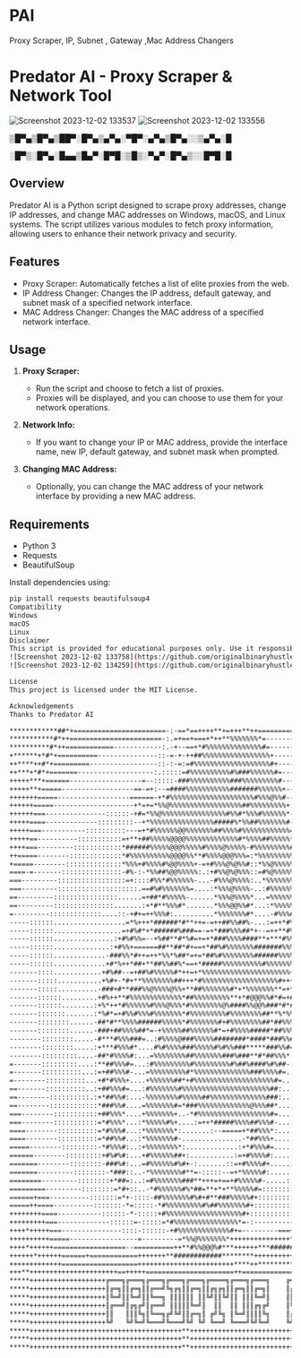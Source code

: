 
# PAI
Proxy Scraper, IP, Subnet , Gateway ,Mac Address Changers
# Predator AI - Proxy Scraper & Network Tool
![Screenshot 2023-12-02 133537](https://github.com/originalbinaryhustler/PAI/assets/118463945/d7dcdaff-8910-42b5-9514-cd55b9e6bca8)
![Screenshot 2023-12-02 133556](https://github.com/originalbinaryhustler/PAI/assets/118463945/326ac03b-81b4-40ba-b75f-5249ec88749e)


 ▒█▀▄▒█▀▄▒██▀░█▀▄▒▄▀▄░▀█▀░▄▀▄▒█▀▄░░▒▄▀▄░█
 
 ░█▀▒░█▀▄░█▄▄▒█▄▀░█▀█░▒█▒░▀▄▀░█▀▄▒░░█▀█░█

## Overview

Predator AI is a Python script designed to scrape proxy addresses, change IP addresses, and change MAC addresses on Windows, macOS, and Linux systems. The script utilizes various modules to fetch proxy information, allowing users to enhance their network privacy and security.

## Features

- Proxy Scraper: Automatically fetches a list of elite proxies from the web.
- IP Address Changer: Changes the IP address, default gateway, and subnet mask of a specified network interface.
- MAC Address Changer: Changes the MAC address of a specified network interface.

## Usage

1. **Proxy Scraper:**
    - Run the script and choose to fetch a list of proxies.
    - Proxies will be displayed, and you can choose to use them for your network operations.

2. **Network Info:**
    - If you want to change your IP or MAC address, provide the interface name, new IP, default gateway, and subnet mask when prompted.

3. **Changing MAC Address:**
    - Optionally, you can change the MAC address of your network interface by providing a new MAC address.

## Requirements

- Python 3
- Requests
- BeautifulSoup

Install dependencies using:

```bash
pip install requests beautifulsoup4
Compatibility
Windows
macOS
Linux
Disclaimer
This script is provided for educational purposes only. Use it responsibly and respect the terms of service of the networks you operate on.
![Screenshot 2023-12-02 133758](https://github.com/originalbinaryhustler/PAI/assets/118463945/a02f8762-ed9f-400a-a34a-79d9dd90202e)
![Screenshot 2023-12-02 134259](https://github.com/originalbinaryhustler/PAI/assets/118463945/c2c4937c-3c1c-4754-8197-687e7a83316b)

License
This project is licensed under the MIT License.

Acknowledgements
Thanks to Predator AI

************##*+=======================-:-==*==++++**+=+++**++===============================++=====
***********#*++=======================-:.=+==+===+*++**%%%%%%%*=-------------================++==+==
**********#*++============------------:.-+--==+*#%%%%%%%%%%%%%%#=---------------------=======++=====
+******+*#*+==========---------------::-=-+-++##%%%%%%%%%%%%%%%%%+-----------------------====++=====
++****++#*+=========-----------------::-:-=:=#%%%%%%%%%%%%%%%%%%%#+-------------------------==+=====
++***+*#*+=======-------------------:.:::::=#%%%%%%%%%%#%###%%%%%%#=------------------------==+=====
+++++***+======------------------=--:::::-###%%%%%%%%%%###%%%%%%%%%#-------------------------=+=====
+++++**+=====------------------==-=+:--=####%%%%%%%%%%%#######%%%%%%+------------------------=**====
+++++++=====------------------======-+*#%%%%%%%%%%%%%%%%%%%%%#%%%@%%#--::::-------------------=**===
++++++=====--------------------+*=+=*%%@%%%%%%%%%%%%%%%%%%##%%%%%%%%%+:::::::::::::::----------=**==
++++++===---------------::::::-+#=*%%@%%%%%%%%%%%%%%%%#%%#*%%%#%%%%%%*-::::::::::::::::::-------=*+=
+++++====-------------:::::::::--+*%%%%%%%%%%%%%%%%#####%*%%##%%%%%%%#-::::::::::::::::::::------===
+++++===-----------::::::::::---=+*#%%%%%%@@%%%%%%%##%%%%#%%%%%%%%%%%%=::::::::::::::::::::::----===
+++++==----------:::::::::::=+**+##%%%%%@@@@%%%%%%%%%%%%%#*%%%%##%%%%%*:::::::::::::::::::::::----==
++++===---------::::::::::::*######%%%%%@@@%%%%%#%%%%@%%%%%-#%%%%%%%%%#-::::::::::::::::::::::::--==
++=====--------:::::::::::::*#%%%%%%%%%%@@@@%%**#%%%%@@@%%%=:*%%%%%%%%%*::::::::::::::::::::::::--==
+=====--------::::::::::::::*%%%+#%%%%#%@@%%%%+-=+#%%%@%@%%#::*%%@%%%%%#-::::::::::::::::::::::::===
====-=-------:::::::::::::::-#%-:-*%%##%@@%%%%%:.:+#%%@%@%%%::=#%@%%%%%%+:.....::::::::::::::::::==-
===---------:::::::::::::::::=+::::#%%*#%%%%%%-...-#%%%@%%%%:..*%%%%%%%%%-..........:::::::::::::-==
===---------::::::::::::::::::::.==#%#%%%%%%%=....:*%%%@%%%%-..:#%%%%%%%%+:............::::::::::-=-
==---------::::::::::::::::......=+##*#%%%%%-......*%%%@%%%%*...=%%%%%%%%#-...............:::::::-=-
==---------:::::::::::::::.......:+*#**%%%#*.......*%%%@@%%#*...:*%%%%%%%%=.................:::::-=-
=---------:::::::::::::....::-+#+=++%%%#:..........*%%%%%%%#*....-#%%%#%%%*:.................::::-=-
-----::::::..................=*%+++*######*#**++=-=++##%%##%-...:=++*#%%%-.......................-=-
-----::::::.................=+#%#*+*######%###==-=+*###%%%##*+--=++**#%%+:::.....................-==
-----::::::...............:+#%#%%=--+%##**#*%#=+=+*###%%%%####**+***#%%%+*****=..................-==
-----::::::..............:+#%%+======##**##*#+==+*##%#%%%%%%%#######%%%##%%#%%#*-................-==
-----::::::.............-###%%*#++=++*%%*%##*=+=*##%#%%%%%%%%######%%%%%%%%%%%%%*+-..............-==
-----::::::.............+#*%++*##+**##%%##%*==+*#####%%%%%%%%%%#%%%%%%%%%%#*##%%###-.............-==
-------::::............+#%##--=+##%#%%%%%#*++=+*%%%%%%%%%%%%%%%%%%%%%%+****+::-+#%#*-............-==
-------:::::...........+%#+-*#+**%%%%%%%%##+++*#%%%%%%%%%%%%%%%%%%%#+++*+#*+++:.:+##*-...........-==
-------:::::..........-###+#**###%%@%%%%@%%+**##%%%%%%%#*+*%%%%%%%**=+**+*#+***=:.-*#+:..........-==
-------::::::.........+#%++**#%%%%%%%%%%%%%*##%%%%%%%%%**+*#@@@%%#*#=+#####*%##++:.:**=..........-==
-------::::::........:+%*++*#%%%%%%#%%%@%%%*#%%%%%%%%@%####%%@@%###*#*#%%%%%%#%+#+:.:**:.........-==
-------:::::::.......:*%#*=+#%%#%%%#%%%%%%%*#%%%%%%%%%#%%%%%%%%##**%*%%%%%%%%%%#%#=..:*-.........-==
-------::::::::......-##*#**%%%%######%%%%%*#%%%%%%%#+#%%%%%%%%##*##%%%%%###%%%%%##=..==.........-==
-------::::::::......-###+##%%%%##*=-+%%%%%##%%%%%%#*=+#%%%%#####*##%%%######%%%%%%#-.-+........:-==
--------::::::::.....-#***#%%%###=..:#%%%%@###%%%%%########*####*###%%#=**###%%%%%#**::*:.......:-==
--------::::::::.....:+***#%%%#*....#%#%%%%###%%%%%#%#%%###*****###%%#=..=*##%%%%%%%#=:+:.......:-==
--------:::::::::....-##*#%%%%#:...=%%%%%%%%##%%%%%%%###%###**#*##%%%*:...=*#%%%%%%%#+:-:.......:-==
=-------:::::::::....:**##%%%#=...:#%%%%%%%%%#%%%%%%%%%#%##%####%#%##-....:+#%%#%%%%#*-:........:-==
=-------::::::::::...:=+##%%%#-...=%%%%%%%%%#*%%%%%%%%%%%%%%###%%%%#=......:*%%%%%%%%#=.........:-==
=--------::::::::::...+#*#%%%+....+%%%%%%##*+#%%%%%%%%%%%%%%%%%%%%#=........+#%%##%%##=.........:-==
==-------::::::::::..:+##%%%#=...:#%%%%%%%#%%%%%%%%%%%%%%%%%%%%%%##:........:#%%%%%###+.........:-==
==--------::::::::::.:+*##%%#:...-%%%%%%%%#%%%%%##%%%%%%%%%%%%%%###:........:#%%%%####=........::===
==--------::::::::::::*###%%#....=%%%%%%%#=*###%%%%%%%%%%%%%@%%%##*.........:#%%%#*###=........::-==
===--------:::::::::::+##%%%*....+%%%%%%%+..-*#%%%%%%%%%%%%%%%%%%#=.........:#%%%#-*##+:......:::-==
===--------:::::::::::=*#%%%*...:*%%%%%#%+....:=++*#####%%%%##%%%#-.........:#%%%*:+##+:.....::::-==
====--------::::::::::=*#%%%#...:*%%%%%%%*:.......:--=====+*##%%%*:.........=#%%%+:-##=:....:::::-==
====--------::::::::::=*##%%#...:*%%%%%%%#-...............-*##%%%+..........*%%%#=.:*#=...:::::::-==
=====--------:::::::::-*#%%%#:..:+%%%%%%%%*:.............:+*#%%%#=.........-#%%%*:.:+#-::::::::::===
======--------:::::::::+#%#%#:...+#%%%%%%##+:...........:=+#%%%%#:........:*%%%%+:::=*-::::::::::===
=======--------::::::::-###%#:...=#%%%%%%#%#+-:.......::=+#%%%%#+........:+##%%*-:::=+:::::::::::===
=======---------::::::::-*###::..-*%%%%%%%%#**=-:::::--=+*%%%%%#:.......:+###%#=::::==::::::::::-===
========---------::::::::+*##=:..:=#%%%%%%%###**+++=+==+#%%%%%#-.....:::-#%###+:::::--::::::::::-===
=========---------::::::::=*#+::..-*#%%%%%%#%*##=**+*+**%%%%%#=:::::::::+####*-:::::--::::::::---===
======+===----------:::::::=*+-::::-##%%%%%%%#%#+#**###%%%%%#+::::::::::*###*-::::::-:::::::-----===
=====++====----------:::::::-*=:::::-*#%%%%%%%%%#%##%%%%%%%#+::::::::::-#***-:::::::::::---------===
++++++++====-----------::::::-*-:::::+#%%%%%%%%%%%%%%%%%%%#+:::::::::::+***-:::::----------------===
+++++++++===-------------::::::=-:::::=*#%%%%%%%%%%%%%%%%*=-:----------*#*=---------------------====
++++*+++++===---------------::::-::::::-+#%%%%%%%%%%%%%#+=---------===+*#+===------------========+==
++++++++++=====-----------------=---------=*%%@%%%%%%%*+++++++++++++++*%#*****++++++++=========+++==
++++*++++++==================--==========++**#%%@@@%#***++++++***########********************++*+===
++++++*++++++======+============+++++++**############********++++++++++++++++++++++++++++++++***++==
+++++++++++++===================++++++++++++++++++++++++****++****************+++++++++++++++**++===
+++**++++++++++++++++++++++==+++++======================++=====================-====****++++#*++++==
*****+++++++++++++++++++╔═══╗╔═══╗╔═══╗╔═══╗╔═══╗╔════╗╔═══╗╔═══╗    ╔═══╗╔══╗+++++++===++++++==+===
*****+++++++++++++++++++║╔═╗║║╔═╗║║╔══╝╚╗╔╗║║╔═╗║║╔╗╔╗║║╔═╗║║╔═╗║    ║╔═╗║╚╣╠╝+++++++===++++++==+===
*****+++++++++++++++++++║╚═╝║║╚═╝║║╚══╗ ║║║║║║ ║║╚╝║║╚╝║║ ║║║╚═╝║    ║║ ║║ ║║ +++++++===++++++==+===
*****+++++++++++++++++++║╔══╝║╔╗╔╝║╔══╝ ║║║║║╚═╝║  ║║  ║║ ║║║╔╗╔╝    ║╚═╝║ ║║ +++++++===++++++==+===
*****+++++++++++++++++++║║   ║║║╚╗║╚══╗╔╝╚╝║║╔═╗║ ╔╝╚╗ ║╚═╝║║║║╚╗    ║╔═╗║╔╣╠╗+++++++===++++++==+===
*****+++++++++++++++++++╚╝   ╚╝╚═╝╚═══╝╚═══╝╚╝ ╚╝ ╚══╝ ╚═══╝╚╝╚═╝    ╚╝ ╚╝╚══╝+++++++===++++++==+===
*****++++++++++++++++++++++++++++++++++++++**++++++++++++++++++++++++++++=+++++++++++===++++++==+===
*****++++++++++++++++++++++++++++++++++++++**++++++++++++++++++++++++++++=+++++++++++===++++++==+===
*****++++++++++++++++++++++++++++++++++++++**++++++++++++++++++++++++++++=+++++++++++===++++++==+===
